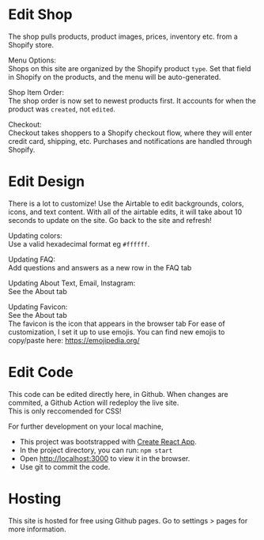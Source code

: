 # Edit Shop

The shop pulls products, product images, prices, inventory etc. from a Shopify store. 

Menu Options: <br>
Shops on this site are organized by the Shopify product `type`. Set that field in Shopify on the products, and the menu will be auto-generated. 

Shop Item Order: <br>
The shop order is now set to newest products first. 
It accounts for when the product was `created`, not `edited`.

Checkout: <br>
Checkout takes shoppers to a Shopify checkout flow, where they will enter credit card, shipping, etc. Purchases and notifications are handled through Shopify. 


# Edit Design

There is a lot to customize! Use the Airtable to edit backgrounds, colors, icons, and text content. 
With all of the airtable edits, it will take about 10 seconds to update on the site.
Go back to the site and refresh!

Updating colors: <br>
Use a valid hexadecimal format eg `#ffffff`.

Updating FAQ: <br>
Add questions and answers as a new row in the FAQ tab

Updating About Text, Email, Instagram: <br>
See the About tab

Updating Favicon: <br>
See the About tab <br>
The favicon is the icon that appears in the browser tab
For ease of customization, I set it up to use emojis.
You can find new emojis to copy/paste here: https://emojipedia.org/


# Edit Code

This code can be edited directly here, in Github. When changes are commited, a Github Action will redeploy the live site. <br>
This is only reccomended for CSS!

For further development on your local machine,
- This project was bootstrapped with [Create React App](https://github.com/facebook/create-react-app).
- In the project directory, you can run: `npm start`
- Open [http://localhost:3000](http://localhost:3000) to view it in the browser.
- Use git to commit the code. 

# Hosting
This site is hosted for free using Github pages. 
Go to settings > pages for more information.

